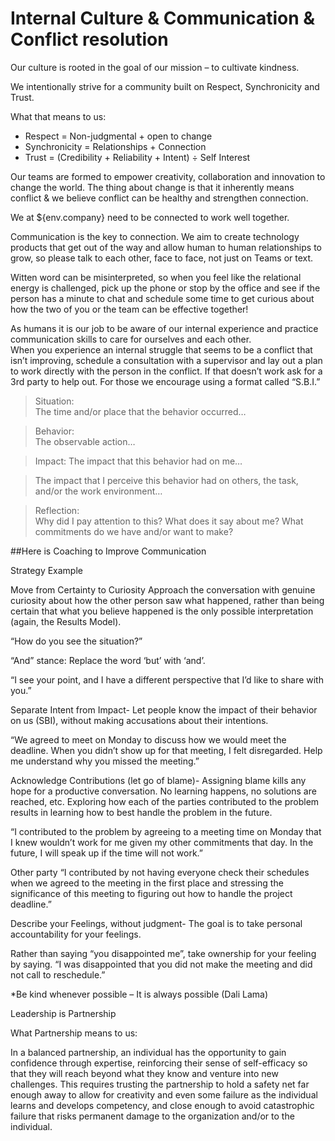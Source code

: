 

# Internal Culture & Communication & Conflict resolution

Our culture is rooted in the goal of our mission – to cultivate kindness.  

We intentionally strive for a community built on Respect, Synchronicity and Trust.  

What that means to us:

* Respect = Non-judgmental + open to change
* Synchronicity = Relationships + Connection
* Trust = (Credibility + Reliability + Intent) ÷ Self Interest

Our teams are formed to empower creativity, collaboration and innovation to change the world.   The thing about change is that it inherently means conflict & we believe conflict can be healthy and strengthen connection.  

We at ${env.company} need to be connected to work well together.  

Communication is the key to connection.  We aim to create technology products that get out of the way and allow human to human relationships to grow, so please talk to each other, face to face, not just on Teams or text.  

Witten word can be misinterpreted, so when you feel like the relational energy is challenged, pick up the phone or stop by the office and see if the person has a minute to chat and schedule some time to get curious about how the two of you or the team can be effective together!  

As humans it is our job to be aware of our internal experience and practice communication skills to care for ourselves and each other.  
When you experience an internal struggle that seems to be a conflict that isn’t improving, schedule a consultation with a supervisor and lay out a plan to work directly with the person in the conflict.  If that doesn’t work ask for a 3rd party to help out.  For those we encourage using a format called “S.B.I.”  

> Situation:  
The time and/or place that the behavior occurred…

> Behavior:  
The observable action…

> Impact: 
The impact that this behavior had on me…

> The impact that I perceive this behavior had on others, the task, and/or the work environment…

> Reflection:  
Why did I pay attention to this?  What does it say about me? What commitments do we have and/or want to make?



##Here is Coaching to Improve Communication

Strategy Example  
 
Move from Certainty to Curiosity Approach the conversation with genuine curiosity about how the other person saw what happened, rather than being certain that what you believe happened is the only possible interpretation (again, the Results Model).

“How do you see the situation?”  
 
“And” stance: Replace the word ‘but’ with ‘and’.

“I see your point, and I have a different perspective that I’d like to share with you.”  
 
Separate Intent from Impact- Let people know the impact of their behavior on us (SBI), without making accusations about their intentions.

“We agreed to meet on Monday to discuss how we would meet the deadline.  When you didn’t show up for that meeting, I felt disregarded. Help me understand why you missed the meeting.”  
 
Acknowledge Contributions (let go of blame)- Assigning blame kills any hope for a productive conversation. No learning happens, no solutions are reached, etc.  Exploring how each of the parties contributed to the problem results in learning how to best handle the problem in the future.

“I contributed to the problem by agreeing to a meeting time on Monday that I knew wouldn’t work for me given my other commitments that day.  In the future, I will speak up if the time will not work.”

Other party “I contributed by not having everyone check their schedules when we agreed to the meeting in the first place and stressing the significance of this meeting to figuring out how to handle the project deadline.”
  
 
Describe your Feelings, without judgment- The goal is to take personal accountability for your feelings.

Rather than saying “you disappointed me”, take ownership for your feeling by saying. “I was disappointed that you did not make the meeting and did not call to reschedule.”  









*Be kind whenever possible – It is always possible (Dali Lama)




Leadership is Partnership

What Partnership means to us: 

In a balanced partnership, an individual has the opportunity to gain confidence through expertise, reinforcing their sense of self-efficacy so that they will reach beyond what they know and venture into new challenges. 
This requires trusting the partnership to hold a safety net far enough away to allow for creativity and even some failure as the individual learns and develops competency, and close enough to avoid catastrophic failure that risks permanent damage to the organization and/or to the individual.




